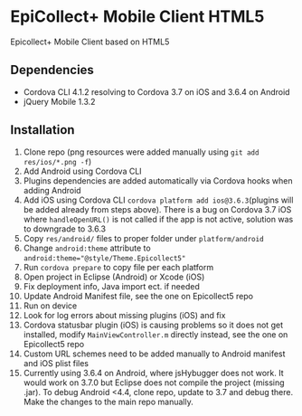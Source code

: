 # EpiCollect+ Mobile Client HTML5
Epicollect+  Mobile Client based on HTML5

## Dependencies
- Cordova CLI 4.1.2 resolving to Cordova 3.7 on iOS and 3.6.4 on Android
- jQuery Mobile 1.3.2

## Installation 

1. Clone repo (png resources were added manually using `git add res/ios/*.png -f`)
2. Add Android using Cordova CLI
3. Plugins dependencies are added automatically via Cordova hooks when adding Android
4. Add iOS using Cordova CLI `cordova platform add ios@3.6.3`(plugins will be added already from steps above). There is a bug on Cordova 3.7 iOS where `handleOpenURL()` is not called if the app is not active, solution was to downgrade to 3.6.3
5. Copy `res/android/` files to proper folder under `platform/android`
6. Change `android:theme` attribute to `android:theme="@style/Theme.Epicollect5"` 
7. Run `cordova prepare` to copy file per each platform
8. Open project in Eclipse (Android) or Xcode (iOS)
9. Fix deployment info, Java import ect. if needed
10. Update Android Manifest file, see the one on Epicollect5 repo
11. Run on device
12. Look for log errors about missing plugins (iOS) and fix
13. Cordova statusbar plugin (iOS) is causing problems so it does not get installed, modify `MainViewController.m` directly instead, see the one on Epicollect5 repo
14. Custom URL schemes need to be added manually to Android manifest and iOS plist files
15. Currently using 3.6.4 on Android, where jsHybugger does not work. It would work on 3.7.0 but Eclipse does not compile the project (missing .jar). To debug Android <4.4, clone repo, update to 3.7 and debug there. Make the changes to the main repo manually.
